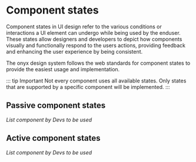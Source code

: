 # Component states

Component states in UI design refer to the various conditions or interactions a UI element can undergo while being used by the enduser. These states allow designers and developers to depict how components visually and functionally respond to the users actions, providing feedback and enhancing the user experience by being consistent.

The onyx design system follows the web standards for component states to provide the easiest usage and implementation.

::: tip Important
Not every component uses all available states. Only states that are supported by a specific component will be implemented.
:::

## Passive component states

_List component by Devs to be used_

## Active component states

_List component by Devs to be used_
